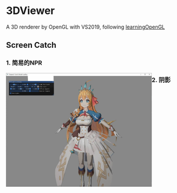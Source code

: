 # 3DViewer

A 3D renderer by OpenGL with VS2019, following [learningOpenGL](https://learnopengl-cn.github.io/)



## Screen Catch

###  1. 简易的NPR

<img src="https://github.com/Kpure1000/ImageRepository/blob/master/3DViwer%E6%88%AA%E5%9B%BE1.jpg" width = "400" alt="" align=left />



### 2. 阴影





